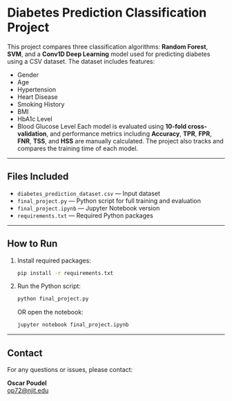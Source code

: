 # Diabetes Prediction Classification Project

This project compares three classification algorithms: **Random Forest**, **SVM**, and a **Conv1D Deep Learning** model used for predicting diabetes using a CSV dataset. The dataset includes features:
- Gender
- Age
- Hypertension
- Heart Disease
- Smoking History
- BMI
- HbA1c Level
- Blood Glucose Level
Each model is evaluated using **10-fold cross-validation**, and performance metrics including **Accuracy**, **TPR**, **FPR**, **FNR**, **TSS**, and **HSS** are manually calculated. The project also tracks and compares the training time of each model.

---

##  Files Included

- `diabetes_prediction_dataset.csv` — Input dataset
- `final_project.py` — Python script for full training and evaluation
- `final_project.ipynb` — Jupyter Notebook version 
- `requirements.txt` — Required Python packages

---

## How to Run

1. Install required packages:

    ```bash
    pip install -r requirements.txt
    ```

2. Run the Python script:

    ```bash
    python final_project.py
    ```

   OR open the notebook:

    ```bash
    jupyter notebook final_project.ipynb
    ```

---

##  Contact

For any questions or issues, please contact:

**Oscar Poudel**  
 op72@njit.edu
